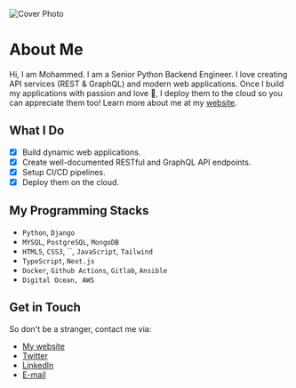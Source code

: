 ![Cover Photo](https://source.unsplash.com/collection/12174478/1200x260/)
# About Me

Hi, I am Mohammed. I am a Senior Python Backend Engineer. I love creating API services (REST & GraphQL) and modern web applications. Once I build my applications with passion and love :green_heart:, I deploy them to the cloud so you can appreciate them too! Learn more about me at my [website](www.mohammedamin-muktar.com).

## What I Do
- [x] Build dynamic web applications.
- [x] Create well-documented RESTful and GraphQL API endpoints.
- [x] Setup CI/CD pipelines.
- [x] Deploy them on the cloud.

## My Programming Stacks
* `Python`, `Django`
* `MYSQL`, `PostgreSQL`, `MongoDB`
* `HTML5`, `CSS3`, ``, `JavaScript`, `Tailwind`
* `TypeScript`, `Next.js`
* `Docker`, `Github Actions`, `Gitlab`, `Ansible` 
* `Digital Ocean, AWS`

##  Get in Touch
So don't be a stranger, contact me via:
* [My website](https://www.mohammedamin-muktar.com)
* [Twitter](https://twitter.com/Moamin_Mk)
* [LinkedIn](https://www.linkedin.com/in/mohammedamin-muktar/)
* [E-mail](mailto:aminmuktar41@gmail.com)
